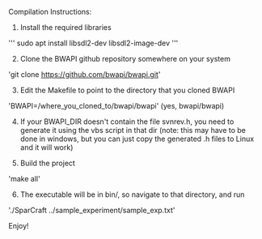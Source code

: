 Compilation Instructions:

1. Install the required libraries

'''
sudo apt install libsdl2-dev libsdl2-image-dev
'''

2. Clone the BWAPI github repository somewhere on your system

'git clone https://github.com/bwapi/bwapi.git'

3. Edit the Makefile to point to the directory that you cloned BWAPI

'BWAPI=/where_you_cloned_to/bwapi/bwapi'  (yes, bwapi/bwapi)

4. If your BWAPI_DIR doesn't contain the file svnrev.h, you need to generate it using the vbs script in that dir
   (note: this may have to be done in windows, but you can just copy the generated .h files to Linux and it will work)

5. Build the project
	
'make all'

6. The executable will be in bin/, so navigate to that directory, and run 

'./SparCraft ../sample_experiment/sample_exp.txt'

Enjoy!
